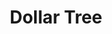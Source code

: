 ---
title: "Dollar Tree"
url: /hillsboro/dollar-tree-southeast-tualatin-valley-highway-2/
shop: variety store
---